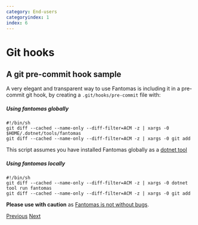 ```yaml
---
category: End-users
categoryindex: 1
index: 6
---
```

# Git hooks
## A git pre-commit hook sample

A very elegant and transparent way to use Fantomas is including it in a pre-commit git hook, by creating a `.git/hooks/pre-commit` file with:
##### Using fantomas globally
```
#!/bin/sh
git diff --cached --name-only --diff-filter=ACM -z | xargs -0 $HOME/.dotnet/tools/fantomas
git diff --cached --name-only --diff-filter=ACM -z | xargs -0 git add
```

This script assumes you have installed Fantomas globally as a [dotnet tool](https://www.nuget.org/packages/fantomas/)
##### Using fantomas locally
```
#!/bin/sh
git diff --cached --name-only --diff-filter=ACM -z | xargs -0 dotnet tool run fantomas 
git diff --cached --name-only --diff-filter=ACM -z | xargs -0 git add
```

**Please use with caution** as [Fantomas is not without bugs](https://github.com/fsprojects/fantomas/issues?q=is%3Aissue+is%3Aopen+label%3A%22bug+%28soundness%29%22).

<div class="d-flex justify-content-between my-4">
  <a href="./FormattingCheck.html">Previous</a>
  <a href="./Rider.html">Next</a>
</div>